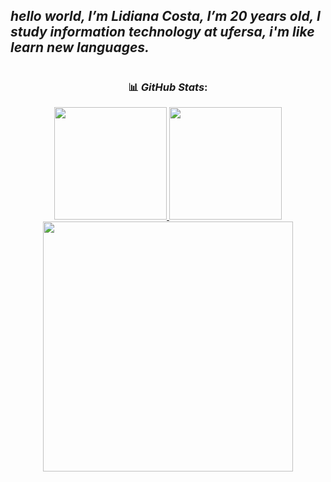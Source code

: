 ## *hello world, I’m Lidiana Costa, I’m 20 years old, I study information technology at ufersa, i'm like learn new languages.* 


<div align="center">

#
### 📊 *GitHub Stats*:

<a href=https://github.com/Lidianacosta>
<img loading="lazy" height="180em" src="https://github-readme-stats.vercel.app/api?username=Lidianacosta&show_icons=true&theme=midnight-purple&include_all_commits=true&count_private=true"/>
<img loading="lazy" height="180em" src="https://github-readme-stats.vercel.app/api/top-langs/?username=Lidianacosta&layout=compact&langs_count=7&theme=midnight-purple"/>

</div>


<div align="center">
 
 <img src="https://github-readme-streak-stats.herokuapp.com/?user=Lidianacosta&theme=midnight-purple&hide_border=false"  width="400px" />
</div>

<!--
<div align="center">
 
 <a href= "mailto:jessicardias.ufersa@gmail.com"><img src="https://img.shields.io/badge/Gmail-D14836?style=for-the-badge&logo=gmail&logoColor=white" target="_blank"></a>
[![instagram](https://img.shields.io/badge/Instagram-E4405F?style=for-the-badge&logo=instagram&logoColor=white)](https://www.instagram.com/lidiana_03/)
[![Telegram](https://img.shields.io/badge/Telegram-2CA5E0?style=for-the-badge&logo=telegram&logoColor=white)]()
[![Linkendin](https://img.shields.io/badge/LinkedIn-0077B5?style=for-the-badge&logo=linkedin&logoColor=white)]()

</div>
-->

